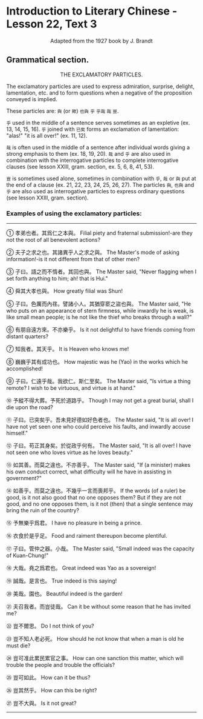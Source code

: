 # Introduction to Literary Chinese - Lesson 22, Text 3

<center>Adapted from the 1927 book by J. Brandt</center>

## Grammatical section.

<center>THE EXCLAMATORY PARTICLES.</center>

The exclamatory particles are used to express admiration, surprise, delight, lamentation, etc. and to form questions when a negative of the proposition conveyed is implied.

These particles are: `與` (or `歟`) `也與` `乎` `乎哉` `哉` `豈`.

`乎` used in the middle of a sentence serves sometimes as an expletive (ex. 13, 14, 15, 16). `乎` joined with `已矣` forms an exclamation of lamentation: "alas!" "it is all over!" (ex. 11, 12).

`哉` is often used in the middle of a sentence after individual words giving a strong emphasis to them (ex. 18, 19, 20). `哉` and `乎` are also used in combination with the interrogative particles to complete interrogative clauses (see lesson XXIII, gram. section, ex. 5, 6, 8, 41, 53).

`豈` is sometimes used alone, sometimes in combination with `乎`, `哉` or `與` put at the end of a clause (ex. 21, 22, 23, 24, 25, 26, 27). The particles `與`, `也與` and `乎` are also used as interrogative particles to express ordinary questions (see lesson XXIII, gram. section).

### Examples of using the exclamatory particles:

---

① 孝弟也者。其爲仁之本與。
Filial piety and fraternal submission!-are they not the root of all benevolent actions?

② 夫子之求之也。其諸異乎人之求之與。
The Master's mode of asking information!-is it not different from that of other men?

③ 子曰。語之而不惰者。其回也與。
The Master said, "Never flagging when I set forth anything to him; ah! that is Hui."

④ 舜其大孝也與。
How greatly filial was Shun!

⑤ 子曰。色厲而內荏。譬諸小人。其猶穿窬之盜也與。
The Master said, "He who puts on an appearance of stern firmness, while inwardly he is weak, is like small mean people; is he not like the thief who breaks through a wall?"

⑥ 有朋自遠方來。不亦樂乎。
Is it not delightful to have friends coming from distant quarters?

⑦ 知我者。其天乎。
It is Heaven who knows me!

⑧ 巍巍乎其有成功也。
How majestic was he (Yao) in the works which he accomplished!

⑨ 子曰。仁遠乎哉。我欲仁。斯仁至矣。
The Master said, "Is virtue a thing remote? I wish to be virtuous, and virtue is at hand."

⑩ 予縱不得大葬。予死於道路乎。
Though I may not get a great burial, shall I die upon the road?

⑪ 子曰。已突矣乎。吾未見好德如好色者也。
The Master said, "It is all over! I have not yet seen one who could perceive his faults, and inwardly accuse himself."

⑫ 子曰。苟正其身矣。於從政乎何有。
The Master said, "It is all over! I have not seen one who loves virtue as he loves beauty."

⑬ 如其善。而莫之違也。不亦善乎。
The Master said, "If (a minister) makes his own conduct correct, what difficulty will he have in assisting in government?"

⑭ 如善乎。而莫之違也。不幾乎一言而喪邦乎。
If the words (of a ruler) be good, is it not also good that no one opposes them? But if they are not good, and no one opposes them, is it not (then) that a single sentence may bring the ruin of the country?

⑮ 予無樂乎爲君。
I have no pleasure in being a prince.

⑯ 衣食於是乎足。
Food and raiment thereupon become plentiful.

⑰ 子曰。管仲之器。小哉。
The Master said, "Small indeed was the capacity of Kuan-Chung!"

⑱ 大哉。堯之爲君也。
Great indeed was Yao as a sovereign!

⑲ 誠哉。是言也。
True indeed is this saying!

⑳ 美哉。園也。
Beautiful indeed is the garden!

㉑ 夫召我者。而豈徒哉。
Can it be without some reason that he has invited me?

㉒ 豈不爾思。
Do I not think of you?

㉓ 豈不知人老必死。
How should he not know that when a man is old he must die?

㉔ 豈可准此累民累官之事。
How can one sanction this matter, which will trouble the people and trouble the officials?

㉕ 豈可如此。
How can it be thus?

㉖ 豈其然乎。
How can this be right?

㉗ 豈不大與。
Is it not great?

---
